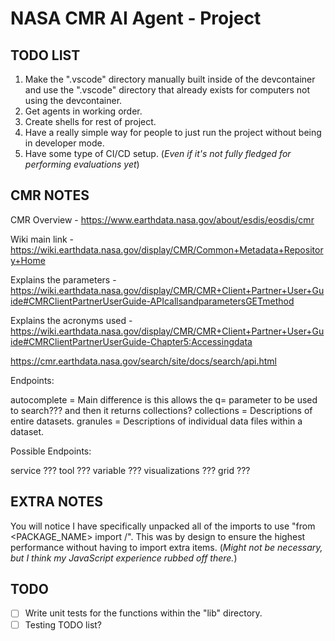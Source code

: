 # NASA CMR AI Agent - Project

## TODO LIST

1. Make the ".vscode" directory manually built inside of the devcontainer and use the ".vscode" directory that already exists for computers not using the devcontainer.
2. Get agents in working order.
3. Create shells for rest of project.
4. Have a really simple way for people to just run the project without being in developer mode.
5. Have some type of CI/CD setup. (*Even if it's not fully fledged for performing evaluations yet*)

## CMR NOTES

CMR Overview - <https://www.earthdata.nasa.gov/about/esdis/eosdis/cmr>

Wiki main link - <https://wiki.earthdata.nasa.gov/display/CMR/Common+Metadata+Repository+Home>

Explains the parameters - <https://wiki.earthdata.nasa.gov/display/CMR/CMR+Client+Partner+User+Guide#CMRClientPartnerUserGuide-APIcallsandparametersGETmethod>

Explains the acronyms used - <https://wiki.earthdata.nasa.gov/display/CMR/CMR+Client+Partner+User+Guide#CMRClientPartnerUserGuide-Chapter5:Accessingdata>

<https://cmr.earthdata.nasa.gov/search/site/docs/search/api.html>

Endpoints:

autocomplete = Main difference is this allows the q= parameter to be used to search??? and then it returns collections?
collections = Descriptions of entire datasets.
granules = Descriptions of individual data files within a dataset.

Possible Endpoints:

service ???
tool ???
variable ???
visualizations ???
grid ???

## EXTRA NOTES

You will notice I have specifically unpacked all of the imports to use "from <PACKAGE_NAME> import <Class>/<Function>". This was by design to ensure the highest performance without having to import extra items. (*Might not be necessary, but I think my JavaScript experience rubbed off there.*)

## TODO

- [ ] Write unit tests for the functions within the "lib" directory.
- [ ] Testing TODO list?